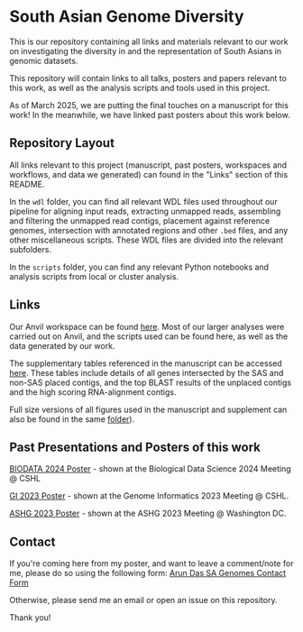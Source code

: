 # South Asian Genome Diversity

This is our repository containing all links and materials relevant to our work on investigating the diversity in and the representation of South Asians in genomic datasets.

This repository will contain links to all talks, posters and papers relevant to this work, as well as the analysis scripts and tools used in this project.

As of March 2025, we are putting the final touches on a manuscript for this work! In the meanwhile, we have linked past posters about this work below.

## Repository Layout

All links relevant to this project (manuscript, past posters, workspaces and workflows, and data we generated) can found in the "Links" section of this README.

In the `wdl` folder, you can find all relevant WDL files used throughout our pipeline for aligning input reads, extracting unmapped reads, assembling and filtering the unmapped read contigs, placement against reference genomes, intersection with annotated regions and other `.bed` files, and any other miscellaneous scripts. These WDL files are divided into the relevant subfolders.

In the `scripts` folder, you can find any relevant Python notebooks and analysis scripts from local or cluster analysis.

## Links

Our Anvil workspace can be found [here](https://anvil.terra.bio/#workspaces/anvil-dash-research/south-asian-genome). Most of our larger analyses were carried out on Anvil, and the scripts used can be found here, as well as the data generated by our work.

The supplementary tables referenced in the manuscript can be accessed [here](https://drive.google.com/drive/folders/1b2c1Xycqyr8_DPuFImsXIWtEAZlALJjy?usp=sharing). These tables include details of all genes intersected by the SAS and non-SAS placed contigs, and the top BLAST results of the unplaced contigs and the high scoring RNA-alignment contigs.

Full size versions of all figures used in the manuscript and supplement can also be found in the same [folder](https://drive.google.com/drive/folders/1b2c1Xycqyr8_DPuFImsXIWtEAZlALJjy?usp=sharing)).


## Past Presentations and Posters of this work

[BIODATA 2024 Poster](https://drive.google.com/file/d/1b5QrxCZGZ1VqBroGnVwDCJPVRb6DikzO/view?usp=sharing) - shown at the Biological Data Science 2024 Meeting @ CSHL

[GI 2023 Poster](https://drive.google.com/file/d/1sMByc7kWJl9ipy14WLtpWlJ2mlwt0hOc/view?usp=sharing) - shown at the Genome Informatics 2023 Meeting @ CSHL.

[ASHG 2023 Poster](https://drive.google.com/file/d/1N4YAV44Velab-i63iTrwN8bNHwAhO975/view?usp=sharing) - shown at the ASHG 2023 Meeting @ Washington DC.

## Contact

If you're coming here from my poster, and want to leave a comment/note for me, please do so using the following form: [Arun Das SA Genomes Contact Form](https://docs.google.com/forms/d/1rbrBBXTupyRSqqrBFbuvgqbC6mOgn53jzAnOVLSAfxY/)

Otherwise, please send me an email or open an issue on this repository.

Thank you!

